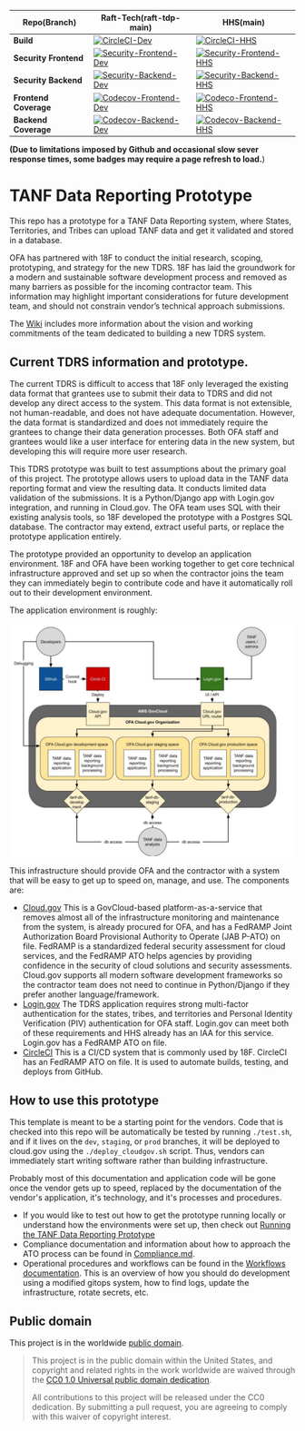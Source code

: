 


| Repo(Branch)  | Raft-Tech(raft-tdp-main) |  HHS(main) |
|---|---|---|
|**Build**| [![CircleCI-Dev](https://circleci.com/gh/raft-tech/TANF-app/tree/raft-tdp-main.svg?style=shield)](https://circleci.com/gh/raft-tech/TANF-app/tree/raft-tdp-main) | [![CircleCI-HHS](https://circleci.com/gh/HHS/TANF-app/tree/main.svg?style=shield)](https://circleci.com/gh/raft-tech/TANF-app/tree/main)|
|**Security Frontend**| [![Security-Frontend-Dev](https://snyk.io/test/github/raft-tech/TANF-app/badge.svg)](https://snyk.io/test/github/raft-tech/TANF-app)  | [![Security-Frontend-HHS](https://snyk.io/test/github/HHS/TANF-app/badge.svg)](https://snyk.io/test/github/HHS/TANF-app)|
|**Security Backend**| [![Security-Backend-Dev](https://snyk.io/test/github/raft-tech/TANF-app/badge.svg?targetFile=tdrs-backend/requirements.txt)](https://snyk.io/test/github/raft-tech/TANF-app) | [![Security-Backend-HHS](https://snyk.io/test/github/HHS/TANF-app/badge.svg?targetFile=tdrs-backend/requirements.txt)](https://snyk.io/test/github/raft-tech/TANF-app)
|**Frontend Coverage**| [![Codecov-Frontend-Dev](https://codecov.io/gh/raft-tech/TANF-app/branch/raft-tdp-main/graph/badge.svg?flag=dev-frontend)](https://codecov.io/gh/raft-tech/TANF-app?flag=dev-frontend) | [![Codeco-Frontend-HHS](https://codecov.io/gh/raft-tech/TANF-app/branch/main/graph/badge.svg?flag=main-frontend)](https://codecov.io/gh/raft-tech/TANF-app?flag=main-frontend)   |
|**Backend Coverage**|  [![Codecov-Backend-Dev](https://codecov.io/gh/raft-tech/TANF-app/branch/raft-tdp-main/graph/badge.svg?flag=dev-backend)](https://codecov.io/gh/raft-tech/TANF-app/branch/raft-tdp-main?flag=dev-backend)|   [![Codecov-Backend-HHS]( https://codecov.io/gh/raft-tech/TANF-app/branch/main/graph/badge.svg?flag=main-backend)](https://codecov.io/gh/raft-tech/TANF-app/branch/main?flag=main-backend) |

**(Due to limitations imposed by Github and occasional slow sever response times, some badges may require a page refresh to load.**)
# TANF Data Reporting Prototype

This repo has a prototype for a TANF Data Reporting system, where States,
Territories, and Tribes can upload TANF data and get it validated and stored
in a database.

OFA has partnered with 18F to conduct the initial research, scoping, prototyping,
and strategy for the new TDRS. 18F has laid the groundwork for a modern and sustainable
software development process and removed as many barriers as possible for the incoming
contractor team. This information may highlight important considerations for future
development team, and should not constrain vendor’s technical approach submissions.

The [Wiki](https://github.com/hhs/TANF-app/wiki) includes more information about the vision and working commitments of the team dedicated to building a new TDRS system.


## Current TDRS information and prototype.
The current TDRS is difficult to access that 18F only leveraged the existing data format that grantees use to submit their data to TDRS and did not
develop any direct access to the system. This data format is not extensible, not
human-readable, and does not have adequate documentation. However, the data format
is standardized and does not immediately require the grantees to change their data
generation processes. Both OFA staff and grantees would like a user interface for
entering data in the new  system, but developing this will require more user research.

This TDRS prototype was built to test assumptions about the primary goal of this project.
The prototype allows users to upload data in the TANF data
reporting format and view the resulting data. It conducts limited data validation of the
submissions.  It is a Python/Django app with Login.gov integration, and running in Cloud.gov.
The OFA team uses SQL with their existing analysis tools, so 18F developed the prototype
with a Postgres SQL database. The contractor may extend, extract useful parts, or replace
the prototype application entirely.

The prototype provided an opportunity to develop an application environment. 18F and OFA
have been working together to get core technical infrastructure approved and set up so
when the contractor joins the team they can immediately begin to contribute code and have
it automatically roll out to their development environment.

The application environment is roughly: 

![diagram of prototype apps and services](docs/updated-tanf-prototype-diagram-system.png)

This infrastructure should provide OFA and the contractor with a system that will be easy to get up to speed on, manage, and use. The components are:
* [Cloud.gov](https://cloud.gov/) This is a GovCloud-based platform-as-a-service that removes almost all of the infrastructure monitoring and maintenance from the system, is already procured for OFA, and has a FedRAMP Joint Authorization Board Provisional Authority to Operate (JAB P-ATO) on file. FedRAMP is a standardized federal security assessment for cloud services, and the FedRAMP ATO helps agencies by providing confidence in the security of cloud solutions and security assessments.    Cloud.gov supports all modern software development frameworks so the contractor team does not need to continue in Python/Django if they prefer another language/framework.
* [Login.gov](https://www.login.gov/) The TDRS application requires strong multi-factor authentication for the states, tribes, and territories and Personal Identity Verification (PIV) authentication for OFA staff. Login.gov can meet both of these requirements and HHS already has an IAA for this service. Login.gov has a FedRAMP ATO on file.
* [CircleCI](https://circleci.com/) This is a CI/CD system that is commonly used by 18F. CircleCI has an FedRAMP ATO on file. It is used to automate builds, testing, and deploys from GitHub.

## How to use this prototype

This template is meant to be a starting point for the vendors.  Code that is
checked into this repo will be automatically be tested by running `./test.sh`,
and if it lives on the `dev`, `staging`, or `prod` branches, it will be deployed
to cloud.gov using the `./deploy_cloudgov.sh` script.  Thus, vendors can
immediately start writing software rather than building infrastructure.

Probably most of this documentation and application code
will be gone once the vendor gets up to speed, replaced by the documentation of
the vendor's application, it's technology, and it's processes and procedures.

* If you would like to test out how to get the prototype running locally
  or understand how the environments were set up,
  then check out [Running the TANF Data Reporting Prototype](docs/Running.md)
* Compliance documentation and information about how to approach
  the ATO process can be found in [Compliance.md](docs/Compliance.md).
* Operational procedures and workflows can be found in the 
  [Workflows documentation](docs/Workflows.md).  This is an overview of how you
  should do development using a modified gitops system, how to find logs,
  update the infrastructure, rotate secrets, etc.


 ## Public domain

This project is in the worldwide [public domain](LICENSE.md).

> This project is in the public domain within the United States, and copyright and related rights in the work worldwide are waived through the [CC0 1.0 Universal public domain dedication](https://creativecommons.org/publicdomain/zero/1.0/).
>
> All contributions to this project will be released under the CC0 dedication. By submitting a pull request, you are agreeing to comply with this waiver of copyright interest.
